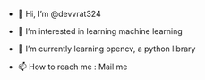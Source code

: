 - 👋 Hi, I’m @devvrat324
- 👀 I’m interested in learning machine learning
- 🌱 I’m currently learning opencv, a python library

- 📫 How to reach me : Mail me

<!---
devvrat324/devvrat324 is a ✨ special ✨ repository because its `README.md` (this file) appears on your GitHub profile.
You can click the Preview link to take a look at your changes.
--->
